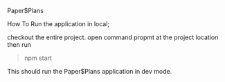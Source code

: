 Paper$Plans

How To Run the application in local;

checkout the entire project.
open command propmt at the project location then run
> npm start

This should run the Paper$Plans application in dev mode.
